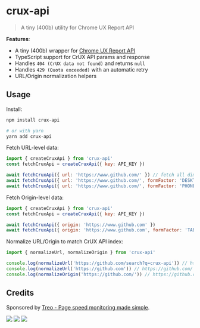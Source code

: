 # crux-api

> A tiny (400b) utility for Chrome UX Report API

**Features**:

- A tiny (400b) wrapper for [Chrome UX Report API](https://developers.google.com/web/tools/chrome-user-experience-report/api/reference/rest/v1/records/queryRecord)
- TypeScript support for CrUX API params and response
- Handles `404 (CrUX data not found)` and returns `null`
- Handles `429 (Quota exceeded)` with an automatic retry
- URL/Origin normalization helpers

## Usage

Install:

```bash
npm install crux-api

# or with yarn
yarn add crux-api
```

Fetch URL-level data:

```js
import { createCruxApi } from 'crux-api'
const fetchCruxApi = createCruxApi({ key: API_KEY })

await fetchCruxApi({ url: 'https://www.github.com/' }) // fetch all dimensions
await fetchCruxApi({ url: 'https://www.github.com/', formFactor: 'DESKTOP' }) // fetch data for desktop devices
await fetchCruxApi({ url: 'https://www.github.com/', formFactor: 'PHONE', effectiveConnectionType: '3G' }) // fetch data for phones on 3G
```

Fetch Origin-level data:

```js
import { createCruxApi } from 'crux-api'
const fetchCruxApi = createCruxApi({ key: API_KEY })

await fetchCruxApi({ origin: 'https://www.github.com' })
await fetchCruxApi({ origin: 'https://www.github.com', formFactor: 'TABLET', effectiveConnectionType: '4G' })
```

Normalize URL/Origin to match CrUX API index:

```js
import { normalizeUrl, normalizeOrigin } from 'crux-api'

console.log(normalizeUrl('https://github.com/search?q=crux-api')) // https://github.com/search (removes query params)
console.log(normalizeUrl('https://github.com')) // https://github.com/ (adds ending "/")
console.log(normalizeOrigin('https://github.com/')) // https://github.com (origin doesn't have an ending "/")
```

## Credits

Sponsored by [Treo - Page speed monitoring made simple](https://treo.sh/).

[![](https://github.com/treosh/crux-api/workflows/CI/badge.svg)](https://github.com/treosh/crux-api/actions?workflow=CI)
[![](https://img.shields.io/npm/v/crux-api.svg)](https://npmjs.org/package/crux-api)
[![](https://img.shields.io/badge/license-MIT-blue.svg)](./LICENSE)
